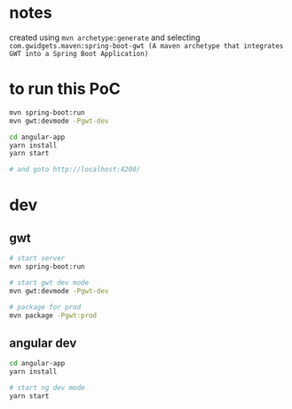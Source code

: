 # notes ###################

created using `mvn archetype:generate` and selecting `com.gwidgets.maven:spring-boot-gwt (A maven archetype that integrates GWT into a Spring Boot Application)`

# to run this PoC ###############

```bash
mvn spring-boot:run
mvn gwt:devmode -Pgwt-dev

cd angular-app
yarn install
yarn start

# and goto http://localhost:4200/
```

# dev ###################
 
 ## gwt
 
```bash
# start server
mvn spring-boot:run

# start gwt dev mode
mvn gwt:devmode -Pgwt-dev

# package for prod
mvn package -Pgwt:prod
```

## angular dev 

```bash
cd angular-app
yarn install

# start ng dev mode
yarn start

```
